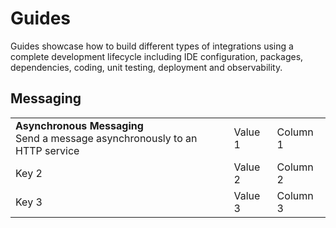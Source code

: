 # Guides

Guides showcase how to build different types of integrations using a complete development lifecycle including IDE configuration, packages, dependencies, coding, unit testing, deployment and observability.

## Messaging

<table border="0">
<tr>
    <td><b>Asynchronous Messaging</b></br>
    Send a message asynchronously to an HTTP service</td>
    <td>Value 1</td>
    <td>Column 1</td>
</tr>
<tr>
    <td>Key 2</td>
    <td>Value 2</td>
    <td>Column 2</td>
</tr>
<tr>
    <td>Key 3</td>
    <td>Value 3</td>
    <td>Column 3</td>
</tr>    
</table>
